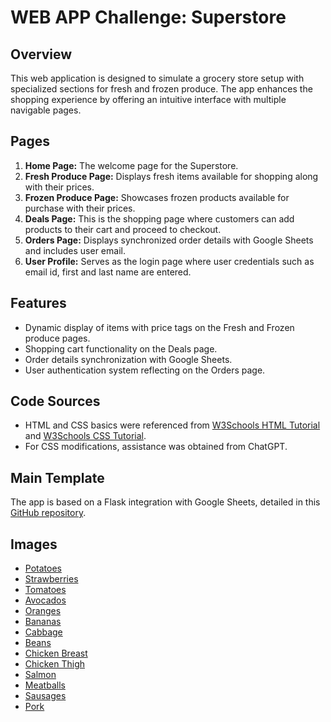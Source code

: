 # WEB APP Challenge: Superstore

## Overview
This web application is designed to simulate a grocery store setup with specialized sections for fresh and frozen produce. The app enhances the shopping experience by offering an intuitive interface with multiple navigable pages.

## Pages
1. **Home Page:** The welcome page for the Superstore.
2. **Fresh Produce Page:** Displays fresh items available for shopping along with their prices.
3. **Frozen Produce Page:** Showcases frozen products available for purchase with their prices.
4. **Deals Page:** This is the shopping page where customers can add products to their cart and proceed to checkout.
5. **Orders Page:** Displays synchronized order details with Google Sheets and includes user email.
6. **User Profile:** Serves as the login page where user credentials such as email id, first and last name are entered.

## Features
- Dynamic display of items with price tags on the Fresh and Frozen produce pages.
- Shopping cart functionality on the Deals page.
- Order details synchronization with Google Sheets.
- User authentication system reflecting on the Orders page.

## Code Sources
- HTML and CSS basics were referenced from [W3Schools HTML Tutorial](https://www.w3schools.com/html/) and [W3Schools CSS Tutorial](https://www.w3schools.com/css/).
- For CSS modifications, assistance was obtained from ChatGPT.

## Main Template
The app is based on a Flask integration with Google Sheets, detailed in this [GitHub repository](https://github.com/prof-rossetti/flask-sheets-template-2024).

## Images
- [Potatoes](https://thumbs.dreamstime.com/b/raw-potatoes-white-background-61790721.jpg)
- [Strawberries](https://media.istockphoto.com/photos/background-from-freshly-harvested-strawberries-picture-id464646860?s=612x612&w=0&k=20&c=H9UQiul3eHb6m1B-WWxyZveh8ovzPnl5E32WGTNQdY8=)
- [Tomatoes](https://media.istockphoto.com/photos/three-juicy-red-tomatoes-isolated-on-white-background-picture-id831570242?s=612x612&w=0&k=20&c=bBrjZsWY4eg90OpA2S6cO3psGR1TFx8f4L0HAmIQqm4=)
- [Avocados](https://t4.ftcdn.net/jpg/00/44/37/07/360_F_44370711_11fDtSOwwqhg9aYW7cc2SZ6cNs7kbQ0S.jpg)
- [Oranges](https://www.shutterstock.com/image-photo/orange-cut-half-green-leaves-600nw-1927497314.jpg)
- [Bananas](https://www.shutterstock.com/image-photo/ripe-banana-isolated-on-white-600nw-1378992854.jpg)
- [Cabbage](https://www.shutterstock.com/image-photo/cabbage-isolated-on-white-background-600nw-1517668238.jpg)
- [Beans](https://media.istockphoto.com/photos/fresh-beans-picture-id182035936?s=612x612&w=0&k=20&c=BCPwV719N6jAAiEQgucyVUdNIsDvECS4-sOy0Dbsrbw=)
- [Chicken Breast](https://sure4pets.uk/wp-content/uploads/2022/08/Chicken-breast-fillets-1.png)
- [Chicken Thigh](https://www.shutterstock.com/image-photo/raw-chicken-thigh-on-black-600nw-1527190157.jpg)
- [Salmon](https://media.istockphoto.com/photos/fresh-salmon-fillets-picture-id1071096328?s=612x612&w=0&k=20&c=g6Q1BeHK4GWxE6LmTA0AyefZwK4pOLmvorXdkK8yp8Y=)
- [Meatballs](https://media.istockphoto.com/photos/minced-meat-picture-id488387982?s=612x612&w=0&k=20&c=mMVyXSA7qVAZ2M2gSTeJ-mw-4pNXbGDGF4bF4NMSpJk=)
- [Sausages](https://media.istockphoto.com/photos/roasted-sausages-on-cutting-board-picture-id1368376460?s=612x612&w=0&k=20&c=Y6KUJjeNSEbhjSFL3-3rhDXadwxjKvEn4R0J8bUNVgk=)
- [Pork](https://media.istockphoto.com/photos/belly-pork-uncooked-isolated-on-a-white-background-picture-id97491281?s=612x612&w=0&k=20&c=jIDW4ilqttSBMrSnOBtWQc7H9GZUcFcV7Y-5otwmE1M=)
